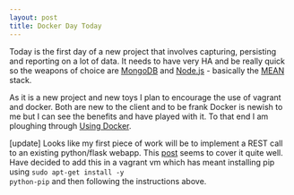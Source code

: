 ```yaml
---
layout: post
title: Docker Day Today
---
```


Today is the first day of a new project that involves capturing, persisting and reporting on a lot of data.  It needs to have very HA and be really quick so the weapons of choice are [MongoDB](https://www.mongodb.org) and [Node.js](https://nodejs.org) - basically the [MEAN](http://mean.io) stack.

<!--break-->
As it is a new project and new toys I plan to encourage the use of vagrant and docker.  Both are new to the client and to be frank Docker is newish to me but I can see the benefits and have played with it.  To that end I am ploughing through [Using Docker](http://www.amazon.co.uk/Using-Docker-Adrian-Mouat/dp/1491915765/ref=sr_1_1?ie=UTF8&qid=1451904523&sr=8-1&keywords=using+docker).

[update] Looks like my first piece of work will be to implement a REST call to an existing python/flask webapp.  This [post](http://blog.miguelgrinberg.com/post/designing-a-restful-api-with-python-and-flask) seems to cover it quite well.  Have decided to add this in a vagrant vm which has meant installing pip using <code>sudo apt-get install -y python-pip</code> and then following the instructions above.